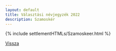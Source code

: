 ```yaml
---
layout: default
title: Választási névjegyzék 2022
description: Szamoskér
---
```


{% include settlementHTMLs/Szamoskeer.html %}

[Vissza](../)